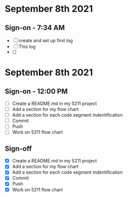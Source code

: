 # September 8th 2021
## Sign-on - 7:34 AM

- [ ] create and set up first log
- [ ] This log
- [ ] 


# September 8th 2021
## Sign-on - 12:00 PM
- [ ] Create a README.md in my 5211 project
- [ ] Add a section for my flow chart
- [ ] Add a section for each code segment indentification
- [ ] Commit
- [ ] Push
- [ ] Work on 5211 flow chart

## Sign-off
- [x] Create a README.md in my 5211 project 
- [x] Add a section for my flow chart 
- [x] Add a section for each code segment indentification 
- [x] Commit 
- [x] Push 
- [x] Work on 5211 flow chart 
